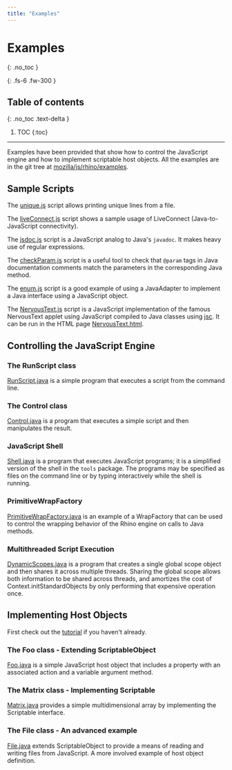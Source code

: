 ```yaml
---
title: "Examples"
---
```


# Examples
{: .no_toc }

{: .fs-6 .fw-300 }

## Table of contents
{: .no_toc .text-delta }

1. TOC
{:toc}

---
Examples have been provided that show how to control the JavaScript engine and how  to implement scriptable host objects. All the examples are in the git tree at [mozilla/js/rhino/examples](https://github.com/mozilla/rhino/tree/master/examples/).

## Sample Scripts

The [unique.js](https://github.com/mozilla/rhino/tree/master/examples/unique.js) script allows printing unique lines from a file.

The [liveConnect.js](https://github.com/mozilla/rhino/tree/master/examples/liveConnect.js) script shows a sample usage of LiveConnect (Java-to-JavaScript connectivity).

The [jsdoc.js](https://github.com/mozilla/rhino/tree/master/examples/jsdoc.js) script is a JavaScript analog to Java's `javadoc`. It makes heavy use of regular expressions.

The [checkParam.js](https://github.com/mozilla/rhino/tree/master/examples/checkParam.js) script is a useful tool to check that `@param` tags in Java documentation comments match the parameters in the corresponding Java method.

The [enum.js](https://github.com/mozilla/rhino/tree/master/examples/enum.js) script is a good example of using a JavaAdapter to implement a Java interface using a JavaScript object.

The [NervousText.js](https://github.com/mozilla/rhino/tree/master/examples/NervousText.js) script is a JavaScript implementation of the famous NervousText applet using JavaScript compiled to Java classes using [jsc](../_tools/javascript_compiler.md). It can be run in the HTML page [NervousText.html](https://github.com/mozilla/rhino/tree/master/examples/NervousText.html).

## Controlling the JavaScript Engine

### The RunScript class

[RunScript.java](https://github.com/mozilla/rhino/tree/master/examples/RunScript.java) is a simple program that executes a script from the command line.

### The Control class

[Control.java](https://github.com/mozilla/rhino/tree/master/examples/Control.java) is a program that executes a simple script and then manipulates the result.

### JavaScript Shell

[Shell.java](https://github.com/mozilla/rhino/tree/master/examples/Shell.java) is a program that executes JavaScript programs; it is a simplified version of the shell in the `tools` package. The programs may be specified as files on the command line or by typing interactively while the shell is running.

### PrimitiveWrapFactory

[PrimitiveWrapFactory.java](https://github.com/mozilla/rhino/tree/master/examples/PrimitiveWrapFactory.java) is an example of a WrapFactory that can be used to control the wrapping behavior of the Rhino engine on calls to Java methods.

### Multithreaded Script Execution

[DynamicScopes.java](https://github.com/mozilla/rhino/tree/master/examples/DynamicScopes.java) is a program that creates a single global scope object and then shares it across multiple threads. Sharing the global scope allows both information to be shared across threads, and amortizes the cost of Context.initStandardObjects by only performing that expensive operation once.

## Implementing Host Objects

First check out the [tutorial](../_tutorials/embedding_tutorial.md) if you haven't already.

### The Foo class - Extending ScriptableObject

[Foo.java](https://github.com/mozilla/rhino/tree/master/examples/Foo.java) is a simple JavaScript host object that includes a property with an associated action and a variable argument method.

### The Matrix class - Implementing Scriptable

[Matrix.java](https://github.com/mozilla/rhino/tree/master/examples/Matrix.java) provides a simple multidimensional array by implementing the Scriptable interface.

### The File class - An advanced example

[File.java](https://github.com/mozilla/rhino/tree/master/examples/File.java) extends ScriptableObject to provide a means of reading and writing files from JavaScript. A more involved example of host object definition.
